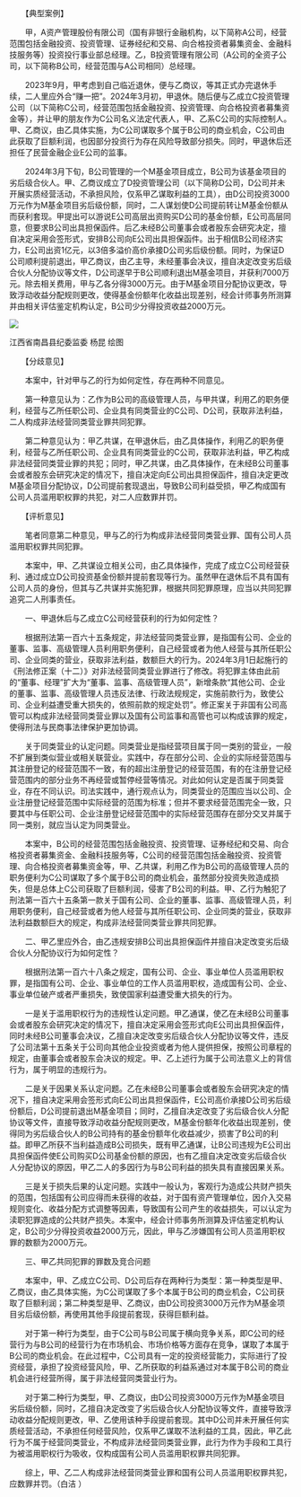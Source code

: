 　　【典型案例】

　　甲，A资产管理股份有限公司（国有非银行金融机构，以下简称A公司，经营范围包括金融投资、投资管理、证券经纪和交易、向合格投资者募集资金、金融科技服务等）投资投行事业部总经理。乙，B投资管理有限公司（A公司的全资子公司，以下简称B公司，经营范围与A公司相同）总经理。

　　2023年9月，甲考虑到自己临近退休，便与乙商议，等其正式办完退休手续，二人里应外合“赚一把”。2024年3月初，甲退休。随后便与乙成立C投资管理公司（以下简称C公司，经营范围包括金融投资、投资管理、向合格投资者募集资金等），并让甲的朋友作为C公司名义法定代表人，甲、乙系C公司的实际控制人。甲、乙商议，由乙具体实施，为C公司谋取多个属于B公司的商业机会，C公司由此获取了巨额利润，也因部分投资行为存在风险导致部分损失。同时，甲退休后还担任了民营金融企业E公司的监事。

　　2024年3月下旬，B公司管理的一个M基金项目成立，B公司为该基金项目的劣后级合伙人。甲、乙商议成立了D投资管理公司（以下简称D公司，D公司并未开展实质经营活动，不承担风险，仅系甲乙谋取利益的工具），由D公司投资3000万元作为M基金项目劣后级份额，同时，二人谋划使D公司提前转让M基金份额从而获利套现。甲提出可以游说E公司高层出资购买D公司的基金份额，E公司高层同意，但要求B公司出具担保函件。后乙未经B公司董事会或者股东会研究决定，擅自决定采用会签形式，安排B公司向E公司出具担保函件。出于相信B公司经济实力，E公司出资1亿元，以3倍多溢价高价承接D公司劣后级份额。同时，为保证D公司顺利提前退出，甲乙商议，由乙主导，未经董事会决议，擅自决定改变劣后级合伙人分配协议等文件，D公司遂早于B公司顺利退出M基金项目，并获利7000万元。除去相关费用，甲与乙各分得3000万元。由于M基金项目分配协议更改，导致浮动收益分配规则更改，使得基金份额年化收益出现差别，经会计师事务所测算并由相关评估鉴定机构认定，B公司少分得投资收益2000万元。

![](https://www.ccdi.gov.cn/hdjln/ywtt/202405/W020240530369749317448.jpeg)

江西省南昌县纪委监委 杨昆 绘图

　　【分歧意见】

　　本案中，针对甲与乙的行为如何定性，存在两种不同意见。

　　第一种意见认为：乙作为B公司的高级管理人员，与甲共谋，利用乙的职务便利，经营与乙所任职公司、企业具有同类营业的C公司、D公司，获取非法利益，二人构成非法经营同类营业罪共同犯罪。

　　第二种意见认为：甲乙共谋，在甲退休后，由乙具体操作，利用乙的职务便利，经营与乙所任职公司、企业具有同类营业的C公司，获取非法利益，甲乙构成非法经营同类营业罪的共犯；同时，甲乙共谋，由乙具体操作，在未经B公司董事会或者股东会研究决定的情况下，擅自决定向E公司出具担保函件，擅自决定更改M基金项目分配协议，D公司提前套现退出，导致B公司利益受损，甲乙构成国有公司人员滥用职权罪的共犯，对二人应数罪并罚。

　　【评析意见】

　　笔者同意第二种意见，甲与乙的行为构成非法经营同类营业罪、国有公司人员滥用职权罪共同犯罪。

　　本案中，甲、乙共谋设立相关公司，由乙具体操作，完成了成立C公司经营获利、通过成立D公司投资基金份额并提前套现等行为。虽然甲在退休后不具有国有公司人员的身份，但其与乙共谋并实施犯罪，根据共同犯罪原理，应当以共同犯罪追究二人刑事责任。

　　一、甲退休后与乙成立C公司经营获利的行为如何定性？

　　根据刑法第一百六十五条规定，非法经营同类营业罪，是指国有公司、企业的董事、监事、高级管理人员利用职务便利，自己经营或者为他人经营与其所任职公司、企业同类的营业，获取非法利益，数额巨大的行为。2024年3月1日起施行的《刑法修正案（十二）》对非法经营同类营业罪进行了修改。将犯罪主体由此前的“董事、经理”扩大为“董事、监事、高级管理人员”，新增条款“其他公司、企业的董事、监事、高级管理人员违反法律、行政法规规定，实施前款行为，致使公司、企业利益遭受重大损失的，依照前款的规定处罚”。修正案关于非国有公司高管可以构成非法经营同类营业罪以及国有公司监事和高管也可以构成该罪的规定，使得刑法与民商事法律保护更加协调。

　　关于同类营业的认定问题。同类营业是指经营项目属于同一类别的营业，一般不扩展到类似营业或相关联营业。实践中，存在部分公司、企业的实际经营范围与其注册登记的经营范围不一致，有的超出注册登记的经营范围，有的在注册登记经营范围内的部分业务不再经营或暂停经营等情况。对此如何认定是否属于同类营业，存在不同认识。司法实践中，通行观点认为，同类营业的范围应当以公司、企业注册登记经营范围中实际经营的范围为标准；但并不要求经营范围完全一致，只要其中与任职公司、企业注册登记经营范围中的实际经营范围存在部分交叉并属于同一类别，就应当认定为同类营业。

　　本案中，B公司的经营范围包括金融投资、投资管理、证券经纪和交易、向合格投资者募集资金、金融科技服务等，C公司的经营范围包括金融投资、投资管理、向合格投资者募集资金等，甲、乙共谋，利用乙作为B公司的高级管理人员的职务便利为C公司谋取了多个属于B公司的商业机会，虽然部分投资失败造成损失，但是总体上C公司获取了巨额利润，侵害了B公司的利益。甲、乙行为触犯了刑法第一百六十五条第一款关于国有公司、企业的董事、监事、高级管理人员，利用职务便利，自己经营或者为他人经营与其所任职公司、企业同类的营业，获取非法利益数额巨大的规定，构成非法经营同类营业罪共同犯罪。

　　二、甲乙里应外合，由乙违规安排B公司出具担保函件并擅自决定改变劣后级合伙人分配协议行为如何定性？

　　根据刑法第一百六十八条之规定，国有公司、企业、事业单位人员滥用职权罪，是指国有公司、企业、事业单位的工作人员滥用职权，造成国有公司、企业、事业单位破产或者严重损失，致使国家利益遭受重大损失的行为。

　　一是关于滥用职权行为的违规性认定问题。甲乙通谋，使乙在未经B公司董事会或者股东会研究决定的情况下，擅自决定采用会签形式向E公司出具担保函件，同时未经B公司董事会决议，乙擅自决定改变劣后级合伙人分配协议等文件，违反了公司法第十五条关于公司向其他企业投资或者为他人提供担保，按照公司章程的规定，由董事会或者股东会决议的规定。甲、乙上述行为属于公司法意义上的背信行为，属于明显的违规行为。

　　二是关于因果关系认定问题。乙在未经B公司董事会或者股东会研究决定的情况下，擅自决定采用会签形式向E公司出具担保函件，E公司高价承接D公司劣后级份额后，D公司提前退出M基金项目；同时，乙擅自决定改变了劣后级合伙人分配协议等文件，直接导致浮动收益分配规则更改，M基金份额年化收益出现差别，使得同为劣后级合伙人的B公司持有的基金份额年化收益减少，损害了B公司的利益。即甲乙所获不当利益造成B公司损失，既有甲乙通谋，让B公司违规为E公司出具担保函件使E公司购买D公司基金份额的原因，也有乙擅自决定改变劣后级合伙人分配协议的原因，甲乙二人的多因行为与B公司利益的损失具有直接因果关系。

　　三是关于损失后果的认定问题。实践中一般认为，客观行为造成公共财产损失的范围，包括国有公司应得而未获得的收益，对于国有资产管理单位，因介入交易规则变化、收益分配方式调整等因素，导致国有公司产生的收益损失，可以认定为渎职犯罪造成的公共财产损失。本案中，经会计师事务所测算及评估鉴定机构认定，B公司少分得投资收益2000万元，因此，甲与乙涉嫌国有公司人员滥用职权罪的数额为2000万元。

　　三、甲乙共同犯罪的罪数及竞合问题

　　本案中，甲、乙成立C公司、D公司后存在两种行为类型：第一种类型是甲、乙商议，由乙具体实施，为C公司谋取了多个本属于B公司的商业机会，C公司获取了巨额利润；第二种类型是甲、乙商议，由D公司投资3000万元作为M基金项目劣后级份额，再使用其他手段提前套现，获得巨额利益。

　　对于第一种行为类型，由于C公司与B公司属于横向竞争关系，即C公司的经营行为与B公司的经营行为在市场机会、市场价格等方面存在竞争，谋取了本属于B公司的商业机会。在此过程中，C公司具有一定的投资经营能力，实际进行了投资经营，承担了投资经营风险，甲、乙所获取的利益系通过对本属于B公司的商业机会进行经营所得，属于非法经营同类营业行为。

　　对于第二种行为类型，甲、乙商议，由D公司投资3000万元作为M基金项目劣后级份额，同时，乙擅自决定改变了劣后级合伙人分配协议等文件，直接导致浮动收益分配规则更改，甲、乙使用该种手段提前套现。其中D公司并未开展任何实质经营活动，不承担任何经营风险，仅系甲乙谋取不法利益的工具，因此，甲乙此行为不属于经营同类营业，不构成非法经营同类营业罪，此行为作为手段和工具行为被滥用职权行为吸收，仅构成国有公司人员滥用职权罪共同犯罪。

　　综上，甲、乙二人构成非法经营同类营业罪和国有公司人员滥用职权罪共犯，应数罪并罚。（白洁 ）